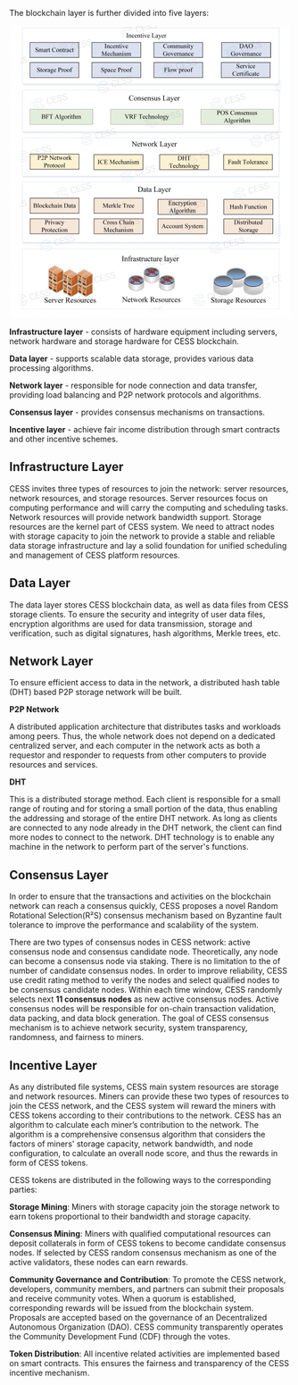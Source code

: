 The blockchain layer is further divided into five layers:

![Blockchain Architecture](../assets/concepts/blockchain-arch/blockchain-arch.png)

**Infrastructure layer** - consists of hardware equipment including servers, network hardware and storage hardware for CESS blockchain.

**Data layer** - supports scalable data storage, provides various data processing algorithms.

**Network layer** - responsible for node connection and data
transfer, providing load balancing and P2P network protocols and algorithms.

**Consensus layer** - provides consensus mechanisms on transactions.

**Incentive layer** - achieve fair income distribution through smart contracts and other incentive
schemes.

## Infrastructure Layer

CESS invites three types of resources to join the network: server resources, network resources, and storage resources. Server resources focus on computing performance and will carry the computing and scheduling tasks. Network resources will provide network bandwidth support. Storage resources are the kernel part of CESS system. We need to attract nodes with storage capacity to join the network to provide a stable
and reliable data storage infrastructure and lay a solid foundation for unified scheduling and management of CESS platform resources.

## Data Layer

The data layer stores CESS blockchain data, as well as data files from CESS storage clients. To ensure the security and integrity of user data files, encryption algorithms are used for data transmission, storage and verification, such as digital signatures, hash algorithms, Merkle trees, etc.

## Network Layer

To ensure efficient access to data in the network, a distributed hash table (DHT) based P2P storage network will be built.

**P2P Network**

A distributed application architecture that distributes tasks and workloads among peers. Thus, the whole network does not depend on a dedicated centralized server, and each computer in the network acts as both a requestor and responder to requests from other computers to provide resources and services.

**DHT**

This is a distributed storage method. Each client is responsible for a small range of routing and for storing a small portion of the data, thus enabling the addressing and storage of the entire DHT network. As long as clients are connected to any node already in the DHT network, the client can find more nodes to connect to the network. DHT technology is to enable any machine in the network to perform part of the server's functions.

## Consensus Layer

In order to ensure that the transactions and activities on the blockchain network can reach a consensus quickly, CESS proposes a novel Random Rotational Selection(R²S) consensus mechanism based on Byzantine fault tolerance to improve the performance and scalability of the system.

There are two types of consensus nodes in CESS network: active consensus node and consensus candidate node. Theoretically, any node can become a consensus node via staking. There is no limitation to the of number of candidate consensus nodes. In order to improve reliability, CESS use credit rating method to verify the nodes and select qualified nodes to be consensus candidate nodes. Within each time window, CESS randomly selects next **11 consensus nodes** as new active consensus nodes. Active consensus nodes will be responsible for on-chain transaction validation, data packing, and data block generation. The goal of CESS consensus mechanism is to achieve network security, system transparency, randomness, and fairness to miners.

## Incentive Layer

As any distributed file systems, CESS main system resources are storage and network resources. Miners can provide these two types of resources to join the CESS network, and the CESS system will reward the miners with CESS tokens according to their contributions to the network. CESS has an algorithm to calculate each miner’s contribution to the network. The algorithm is a comprehensive consensus algorithm that considers the factors of miners' storage capacity, network bandwidth, and node configuration, to calculate an overall node score, and thus the rewards in form of CESS tokens.

CESS tokens are distributed in the following ways to the corresponding parties:

**Storage Mining**: Miners with storage capacity join the storage network to earn tokens proportional to their bandwidth and storage capacity.

**Consensus Mining**: Miners with qualified computational resources can deposit collaterals in form of CESS tokens to become candidate consensus nodes. If selected by CESS random consensus mechanism as one of the active validators, these nodes can earn rewards.

**Community Governance and Contribution**: To promote the CESS network, developers, community members, and partners can submit their proposals and receive community votes. When a quorum is established, corresponding rewards will be issued from the blockchain system. Proposals are accepted based on the governance of an Decentralized Autonomous Organization (DAO). CESS community transparently operates the Community Development Fund (CDF) through the votes.

**Token Distribution**: All incentive related activities are implemented based on smart contracts. This ensures the fairness and transparency of the CESS incentive mechanism.
